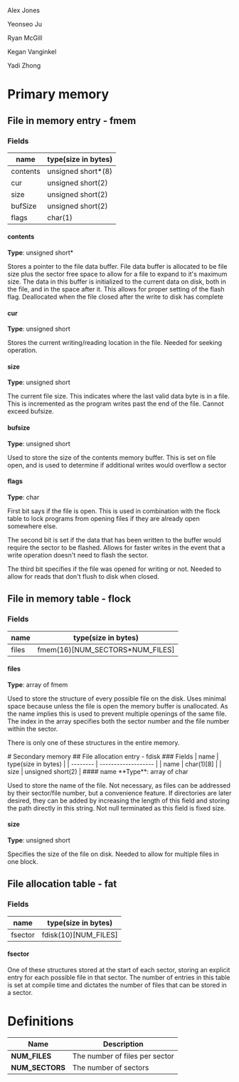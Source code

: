 Alex Jones

Yeonseo Ju

Ryan McGill

Kegan Vanginkel

Yadi Zhong

# Primary memory

## File in memory entry - fmem

### Fields
| name     | type(size in bytes) |
| -------- | ------------------- |
| contents | unsigned short*(8)  |
| cur      | unsigned short(2)   |
| size     | unsigned short(2)   |
| bufSize  | unsigned short(2)   |
| flags    | char(1)             |
#### contents

**Type**: unsigned short*

Stores a pointer to the file data buffer. File data buffer is allocated to be file size plus the sector free space to allow for a file to expand to it's maximum size. The data in this buffer is initialized to the current data on disk, both in the file, and in the space after it. This allows for proper setting of the flash flag. Deallocated when the file closed after the write to disk has complete

#### cur

**Type**: unsigned short

Stores the current writing/reading location in the file. Needed for seeking operation.

#### size

**Type**: unsigned short

The current file size. This indicates where the last valid data byte is in a file. This is incremented as the program writes past the end of the file. Cannot exceed bufsize.

#### bufsize

**Type**: unsigned short

Used to store the size of the contents memory buffer. This is set on file open, and is used to determine if additional writes would overflow a sector

#### flags

**Type**: char

First bit says if the file is open. This is used in combination with the flock table to lock programs from opening files if they are already open somewhere else. 

The second bit is set if the data that has been written to the buffer would require the sector to be flashed. Allows for faster writes in the event that a write operation doesn't need to flash the sector. 

The third bit specifies if the file was opened for writing or not. Needed to allow for reads that don't flush to disk when closed.




## File in memory table - flock
### Fields
| name     | type(size in bytes) |
| -------- | ------------------- |
| files  | fmem(16)[NUM_SECTORS*NUM_FILES]             |
#### files
**Type**: array of fmem

Used to store the structure of every possible file on the disk. Uses minimal space because unless the file is open the memory buffer is unallocated. As the name implies this is used to prevent multiple openings of the same file. The index in the array specifies both the sector number and the file number within the sector.

There is only one of these structures in the entire memory.

<div style="page-break-after: always; break-after: page;"></div>
# Secondary memory
## File allocation entry - fdisk
### Fields
| name     | type(size in bytes) |
| -------- | ------------------- |
| name  | char(1)[8]             |
| size | unsigned short(2) |
#### name
**Type**: array of char

Used to store the name of the file. Not necessary, as files can be addressed by their sector/file number, but a convenience feature. If directories are later desired, they can be added by increasing the length of this field and storing the path directly in this string. Not null terminated as this field is fixed size.

#### size

**Type**: unsigned short

Specifies the size of the file on disk. Needed to allow for multiple files in one block.




## File allocation table - fat
### Fields
| name     | type(size in bytes) |
| -------- | ------------------- |
| fsector | fdisk(10)[NUM_FILES] |

#### fsector

One of these structures stored at the start of each sector, storing an explicit entry for each possible file in that sector. The number of entries in this table is set at compile time and dictates the number of files that can be stored in a sector.

# Definitions

| Name            | Description                    |
| --------------- | ------------------------------ |
| **NUM_FILES**   | The number of files per sector |
| **NUM_SECTORS** | The number of sectors          |


